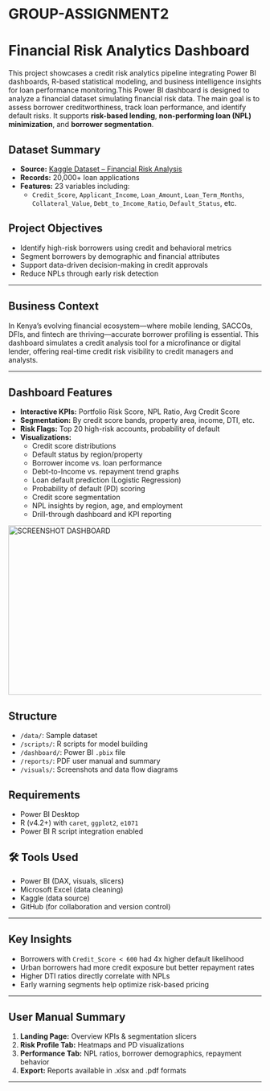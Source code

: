 # GROUP-ASSIGNMENT2
# Financial Risk Analytics Dashboard

This project showcases a credit risk analytics pipeline integrating Power BI dashboards, R-based statistical modeling, and business intelligence insights for loan performance monitoring.This Power BI dashboard is designed to analyze a financial dataset simulating financial risk data. The main goal is to assess borrower creditworthiness, track loan performance, and identify default risks. It supports **risk-based lending**, **non-performing loan (NPL) minimization**, and **borrower segmentation**.
## Dataset Summary

- **Source:** [Kaggle Dataset – Financial Risk Analysis](https://www.kaggle.com/datasets/jokimrodrigues/financial-risk-analysis-dataset)
- **Records:** 20,000+ loan applications  
- **Features:** 23 variables including:
  - `Credit_Score`, `Applicant_Income`, `Loan_Amount`, `Loan_Term_Months`, `Collateral_Value`, `Debt_to_Income_Ratio`, `Default_Status`, etc.

## Project Objectives

- Identify high-risk borrowers using credit and behavioral metrics  
- Segment borrowers by demographic and financial attributes  
- Support data-driven decision-making in credit approvals  
- Reduce NPLs through early risk detection

---

## Business Context

In Kenya’s evolving financial ecosystem—where mobile lending, SACCOs, DFIs, and fintech are thriving—accurate borrower profiling is essential. This dashboard simulates a credit analysis tool for a microfinance or digital lender, offering real-time credit risk visibility to credit managers and analysts.

---

## Dashboard Features

- **Interactive KPIs:** Portfolio Risk Score, NPL Ratio, Avg Credit Score  
- **Segmentation:** By credit score bands, property area, income, DTI, etc.  
- **Risk Flags:** Top 20 high-risk accounts, probability of default  
- **Visualizations:**
  - Credit score distributions
  - Default status by region/property
  - Borrower income vs. loan performance
  - Debt-to-Income vs. repayment trend graphs
  - Loan default prediction (Logistic Regression)
  - Probability of default (PD) scoring
  - Credit score segmentation
  - NPL insights by region, age, and employment
  - Drill-through dashboard and KPI reporting
<img width="611" height="337" alt="SCREENSHOT DASHBOARD" src="https://github.com/user-attachments/assets/1c5c451b-ab65-459b-9ae4-c37c9e3a9f65" />

## Structure
- `/data/`: Sample dataset
- `/scripts/`: R scripts for model building
- `/dashboard/`: Power BI `.pbix` file
- `/reports/`: PDF user manual and summary
- `/visuals/`: Screenshots and data flow diagrams

## Requirements
- Power BI Desktop
- R (v4.2+) with `caret`, `ggplot2`, `e1071`
- Power BI R script integration enabled
## 🛠️ Tools Used

- Power BI (DAX, visuals, slicers)
- Microsoft Excel (data cleaning)
- Kaggle (data source)
- GitHub (for collaboration and version control)

---

## Key Insights

- Borrowers with `Credit_Score < 600` had 4x higher default likelihood  
- Urban borrowers had more credit exposure but better repayment rates  
- Higher DTI ratios directly correlate with NPLs  
- Early warning segments help optimize risk-based pricing

---

## User Manual Summary

1. **Landing Page:** Overview KPIs & segmentation slicers  
2. **Risk Profile Tab:** Heatmaps and PD visualizations  
3. **Performance Tab:** NPL ratios, borrower demographics, repayment behavior  
4. **Export:** Reports available in .xlsx and .pdf formats  

---
